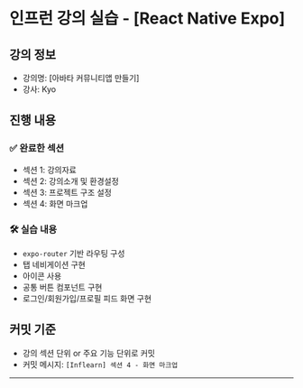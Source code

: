 # 인프런 강의 실습 - [React Native Expo]

## 강의 정보

- 강의명: [아바타 커뮤니티앱 만들기]
- 강사: Kyo

## 진행 내용

### ✅ 완료한 섹션

- 섹션 1: 강의자료
- 섹션 2: 강의소개 및 환경설정
- 섹션 3: 프로젝트 구조 설정
- 섹션 4: 화면 마크업

### 🛠️ 실습 내용

- `expo-router` 기반 라우팅 구성
- 탭 네비게이션 구현
- 아이콘 사용
- 공통 버튼 컴포넌트 구현
- 로그인/회원가입/프로필 피드 화면 구현

## 커밋 기준

- 강의 섹션 단위 or 주요 기능 단위로 커밋
- 커밋 메시지: `[Inflearn] 섹션 4 - 화면 마크업`

---
